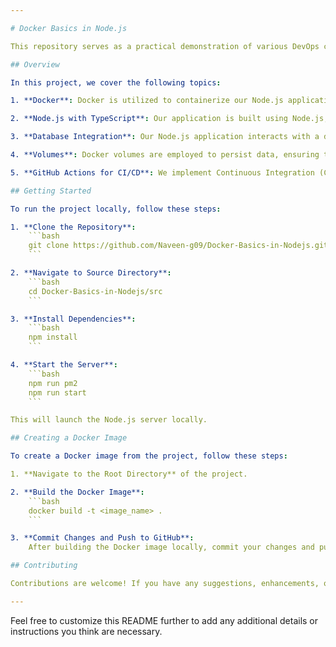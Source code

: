 ```yaml
---

# Docker Basics in Node.js

This repository serves as a practical demonstration of various DevOps concepts, focusing on Docker, Node.js, TypeScript, and Continuous Integration/Continuous Deployment (CI/CD) pipelines using GitHub Actions.

## Overview

In this project, we cover the following topics:

1. **Docker**: Docker is utilized to containerize our Node.js application, ensuring consistency and portability across different environments. We create a Docker image to encapsulate our application and its dependencies.

2. **Node.js with TypeScript**: Our application is built using Node.js, a popular JavaScript runtime, along with TypeScript, which adds static typing to the language, enhancing code quality and developer productivity.

3. **Database Integration**: Our Node.js application interacts with a database, demonstrating how Docker can be used to manage complex development environments with multiple interconnected components.

4. **Volumes**: Docker volumes are employed to persist data, ensuring that database changes are retained even when containers are destroyed and recreated.

5. **GitHub Actions for CI/CD**: We implement Continuous Integration (CI) and Continuous Deployment (CD) pipelines using GitHub Actions. With every commit, a new Docker image is built and pushed to GitHub's container registry, facilitating automated testing and deployment workflows.

## Getting Started

To run the project locally, follow these steps:

1. **Clone the Repository**: 
    ```bash
    git clone https://github.com/Naveen-g09/Docker-Basics-in-Nodejs.git
    ```

2. **Navigate to Source Directory**: 
    ```bash
    cd Docker-Basics-in-Nodejs/src
    ```

3. **Install Dependencies**: 
    ```bash
    npm install
    ```

4. **Start the Server**: 
    ```bash
    npm run pm2
    npm run start
    ```

This will launch the Node.js server locally.

## Creating a Docker Image

To create a Docker image from the project, follow these steps:

1. **Navigate to the Root Directory** of the project.

2. **Build the Docker Image**:
    ```bash
    docker build -t <image_name> .
    ```

3. **Commit Changes and Push to GitHub**: 
    After building the Docker image locally, commit your changes and push them to GitHub. This will trigger the CI/CD pipeline configured with GitHub Actions, automatically building and pushing the Docker image to the GitHub container registry.

## Contributing

Contributions are welcome! If you have any suggestions, enhancements, or bug fixes, please feel free to open an issue or create a pull request.

---
```


Feel free to customize this README further to add any additional details or instructions you think are necessary.
